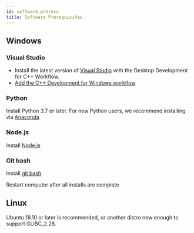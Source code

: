 ```yaml
---
id: software_prerecs
title: Software Prerequisites
---
```


## Windows

### Visual Studio

- Install the latest version of [Visual Studio](https://visualstudio.microsoft.com/downloads/) with the Desktop Development for C++ Workflow.
- [Add the C++ Development for Windows workflow](https://docs.microsoft.com/en-us/cpp/build/vscpp-step-0-installation?view=msvc-160#:~:text=If%20you%20have%20Visual%20Studio,Then%2C%20choose%20Modify)

### Python

Install Python 3.7 or later. For new Python users, we recommend installing via [Anaconda](https://docs.anaconda.com/anaconda/install/windows/)

### Node.js

Install [Node.js](https://nodejs.org/en/download/)

### Git bash

Install [git bash](https://git-scm.com/downloads)

Restart computer after all installs are complete

## Linux

Ubuntu 18.10 or later is recommended, or another distro new enough to support GLIBC_2.28.
